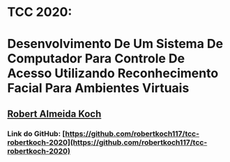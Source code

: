 # TCC 2020:

# Desenvolvimento De Um Sistema De Computador Para Controle De Acesso Utilizando Reconhecimento Facial Para Ambientes Virtuais

## [Robert Almeida Koch](https://github.com/robertkoch117)

### Link do GitHub: [https://github.com/robertkoch117/tcc-robertkoch-2020](https://github.com/robertkoch117/tcc-robertkoch-2020)








